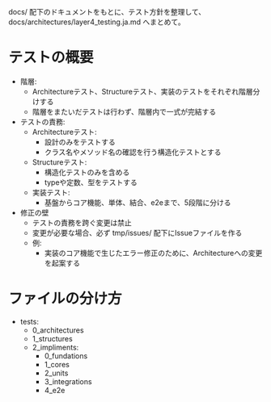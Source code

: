 docs/ 配下のドキュメントをもとに、テスト方針を整理して、 docs/architectures/layer4_testing.ja.md へまとめて。

# テストの概要

- 階層:
  - Architectureテスト、Structureテスト、実装のテストをそれぞれ階層分けする
  - 階層をまたいだテストは行わず、階層内で一式が完結する
- テストの責務:
  - Architectureテスト:
    - 設計のみをテストする
    - クラス名やメソッド名の確認を行う構造化テストとする
  - Structureテスト:
    - 構造化テストのみを含める
    - typeや定数、型をテストする
  - 実装テスト:
    - 基盤からコア機能、単体、結合、e2eまで、5段階に分ける
- 修正の壁
  - テストの責務を跨ぐ変更は禁止
  - 変更が必要な場合、必ず tmp/issues/ 配下にIssueファイルを作る
  - 例:
    - 実装のコア機能で生じたエラー修正のために、Architectureへの変更を起案する

# ファイルの分け方

- tests:
  - 0_architectures
  - 1_structures
  - 2_impliments:
    - 0_fundations
    - 1_cores
    - 2_units
    - 3_integrations
    - 4_e2e




